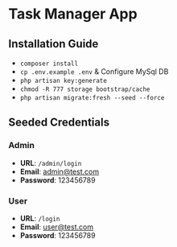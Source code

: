 # Task Manager App


## Installation Guide

- `composer install`
- `cp .env.example .env` & Configure MySql DB
- `php artisan key:generate`
- `chmod -R 777 storage bootstrap/cache`
- `php artisan migrate:fresh --seed --force`


## Seeded Credentials
### Admin
- **URL**: `/admin/login`
- **Email**: admin@test.com
- **Password**: 123456789

### User
- **URL**: `/login`
- **Email**: user@test.com
- **Password**: 123456789

